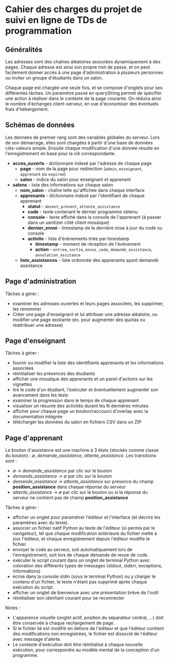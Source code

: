 # Cahier des charges du projet de suivi en ligne de TDs de programmation

## Généralités

Les adresses sont des chaînes aléatoires associées dynamiquement à des pages. Chaque adresse est ainsi son propre mot de passe, et on peut facilement donner accès à une page d'administration à plusieurs personnes ou inviter un groupe d'étudiants dans un salon.

Chaque page est chargée une seule fois, et se compose d'onglets pour ses différentes tâches. Un paramètre passé en queryString permet de spécifier une action à réaliser dans le contexte de la page courante. On réduira ainsi le nombre d'échanges client-serveur, en vue d'économiser des éventuels frais d'hébergement.

## Schémas de données

Les données de premier rang sont des variables globales du serveur. Lors de son démarrage, elles sont chargées à partir d'une base de données clés-valeurs simple. Ensuite chaque modification d'une donnée résulte en l'enregistrement en base pour la clé correspondante.

* __acces_ouverts__ - dictionnaire indexé par l'adresse de chaque page
	* __page__ - nom de la page pour redirection (`admin`, `enseignant`, `apprenant` ou `expiree`)
	* __salon__ - indice du salon pour enseignant et apprenant
* __salons__ - liste des informations sur chaque salon
	* __nom_salon__ - chaîne telle qu'affichée dans chaque interface
	* __apprenants__ - dictionnaire indexé par l'identifiant de chaque apprenant
		* __statut__ - `absent`, `present`, `attente_assistance`
		* __code__ - texte contenant le dernier programme obtenu
		* __console__ - texte affiché dans la console de l'apprenant (à passer dans un sanitizer côté client mosaïque)
		* __dernier_envoi__ - timestamp de la dernière mise à jour du code ou console
		* __activite__ - liste d'évènements triée par timestamp
			* __timestamp__ - moment de réception de l'évènement
			* __action__ - `entree`, `sortie`, `envoi_code`, `demande_assistance`, `annulation_assitance`
	* __liste_assistances__ - liste ordonnée des apprenants ayant demandé assistance

## Page d'administration

Tâches à gérer :

* examiner les adresses ouvertes et leurs pages associées, les supprimer, les renommer
* Créer une page d'enseignant et lui attribuer une adresse aléatoire, ou modifier une page existante (ex. pour augmenter des quotas ou réattribuer une adresse)

## Page d'enseignant

Tâches à gérer :

* fournir ou modifier la liste des identifiants apprenants et les informations associées
* réinitialiser les présences des étudiants
* afficher une mosaïque des apprenants et un panel d'actions sur les vignettes
* lire le code d'un étudiant, l'exécuter et éventuellement augmenter son avancement dans les tests
* examiner la progression dans le temps de chaque apprenant
* visualiser un résumé des activités durant les N dernières minutes
* afficher pour chaque page un bouton/raccourci d'overlay avec la documentation intégrée
* télécharger les données du salon en fichiers CSV dans un ZIP

## Page d'apprenant

Le bouton d'assistance est une machine à 3 états (stockés comme classe du bouton) : _∅_, _demande_assistance_, _attente_assistance_. Les transitions sont :

* _∅_ → _demande_assistance_ par clic sur le bouton
* _demande_assistance_ → _∅_ par clic sur le bouton
* _demande_assistance_ → _attente_assistance_ sur présence du champ __position_assistance__ dans chaque réponse du serveur
* _attente_assistance_ → _∅_ par clic sur le bouton ou si la réponse du serveur ne contient pas de champ __position_assistance__ 

Tâches à gérer :

* afficher un onglet pour paramétrer l'éditeur et l'interface (et décrire les paramètres avec du texte).
* associer un fichier natif Python au texte de l'éditeur (si permis par le navigateur), tel que chaque modification extérieure du fichier mette à jour l'éditeur, et chaque enregistrement depuis l'éditeur modifie le fichier.
* envoyer le code au serveur, soit automatiquement lors de l'enregistrement, soit lors de chaque demande de revue de code.
* exécuter le script courant dans un onglet de terminal Python avec coloration des différents types de messages (stdout, stderr, exceptions, informations)
* écrire dans la console stdin (sous le terminal Python) ou y charger le contenu d'un fichier, le texte n'étant pas supprimé après chaque exécution du script.
* afficher un onglet de bienvenue avec une présentation brève de l'outil
* réinitialiser son idenfiant courant pour se reconnecter

Notes :

* L'apparence visuelle (onglet actif, position du séparateur central, ...) doit être conservée à chaque rechargement de page.
* Si le fichier lié est modifié en dehors de l'éditeur et que l'éditeur contient des modifications non enregistrées, le fichier est dissocié de l'éditeur avec message d'alerte.
* Le contexte d'exécution doit être réinitialisé à chaque nouvelle exécution, pour correspondre au modèle mental de la conception d'un programme.
